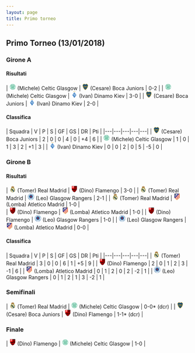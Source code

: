 ```yaml
---
layout: page
title: Primo torneo
---
```


## Primo Torneo (13/01/2018)

### Girone A

#### Risultati

| <img src="/thumb/celtic.png" width="18"> (Michele) Celtic Glasgow | <img src="/thumb/boca.png" width="18"> (Cesare) Boca Juniors    | 0-2 |
| <img src="/thumb/celtic.png" width="18"> (Michele) Celtic Glasgow | <img src="/thumb/dinamo.png" width="18"> (Ivan) Dinamo Kiev   | 3-0 |
| <img src="/thumb/boca.png" width="18"> (Cesare) Boca Juniors | <img src="/thumb/dinamo.png" width="18"> (Ivan) Dinamo Kiev    | 2-0 |

#### Classifica

| Squadra | V | P | S | GF | GS | DR | Pti |
|---|---|---|---|---|
| <img src="/thumb/boca.png" width="18"> (Cesare) Boca Juniors | 2 | 0 | 0 | 4 | 0 | +4 | 6 |
| <img src="/thumb/celtic.png" width="18"> (Michele) Celtic Glasgow | 1 | 0 | 1 | 3 | 2 | +1 | 3 |
| <img src="/thumb/dinamo.png" width="18"> (Ivan) Dinamo Kiev | 0 | 0 | 2 | 0 | 5 | -5 | 0 |

### Girone B

#### Risultati

| <img src="/thumb/real.png" width="18"> (Tomer) Real Madrid | <img src="/thumb/flamengo.png" width="18"> (Dino) Flamengo   | 3-0 |
| <img src="/thumb/real.png" width="18"> (Tomer) Real Madrid | <img src="/thumb/rangers.png" width="18"> (Leo) Glasgow Rangers    | 2-1 |
| <img src="/thumb/real.png" width="18"> (Tomer) Real Madrid | <img src="/thumb/atletico.png" width="18"> (Lomba) Atletico Madrid  | 1-0 |	
| <img src="/thumb/flamengo.png" width="18"> (Dino) Flamengo | <img src="/thumb/atletico.png" width="18"> (Lomba) Atletico Madrid     | 1-0 |
| <img src="/thumb/flamengo.png" width="18"> (Dino) Flamengo | <img src="/thumb/rangers.png" width="18"> (Leo) Glasgow Rangers    | 1-0 |
| <img src="/thumb/rangers.png" width="18"> (Leo) Glasgow Rangers | <img src="/thumb/atletico.png" width="18"> (Lomba) Atletico Madrid   | 0-0 |

#### Classifica

| Squadra | V | P | S | GF | GS | DR | Pti |
|---|---|---|---|---|
| <img src="/thumb/real.png" width="18"> (Tomer) Real Madrid | 3 | 0 | 0 | 6 | 1 | +5 | 9 |
| <img src="/thumb/flamengo.png" width="18"> (Dino) Flamengo | 2 | 0 | 1 | 2 | 3 | -1 | 6 |
| <img src="/thumb/atletico.png" width="18"> (Lomba) Atletico Madrid | 0 | 1 | 2 | 0 | 2 | -2 | 1 |
| <img src="/thumb/rangers.png" width="18"> (Leo) Glasgow Rangers | 0 | 1 | 2 | 1 | 3 | -2 | 1 |

### Semifinali

| <img src="/thumb/real.png" width="18"> (Tomer) Real Madrid | <img src="/thumb/celtic.png" width="18"> (Michele) Celtic Glasgow | 0-0* (dcr) |
| <img src="/thumb/boca.png" width="18"> (Cesare) Boca Juniors | <img src="/thumb/flamengo.png" width="18"> (Dino) Flamengo  | 1-1* (dcr)  |

### Finale

| <img src="/thumb/flamengo.png" width="18"> (Dino) Flamengo | <img src="/thumb/celtic.png" width="18"> (Michele) Celtic Glasgow | 1-0 |

